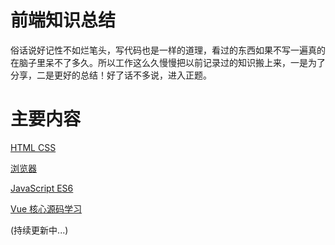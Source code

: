 # 前端知识总结

俗话说好记性不如烂笔头，写代码也是一样的道理，看过的东西如果不写一遍真的在脑子里呆不了多久。所以工作这么久慢慢把以前记录过的知识搬上来，一是为了分享，二是更好的总结！好了话不多说，进入正题。

# 主要内容
<a href="./doc/html css">HTML CSS</a>

<a href="./doc/browser">浏览器</a>

<a href="./doc/JavaScript ES6">JavaScript ES6</a>

<a href="./doc/Vue 核心源码学习">Vue 核心源码学习</a>


(持续更新中...)
